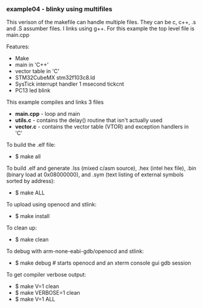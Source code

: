 ### example04 - blinky using multifiles

This verison of the makefile can handle multiple files. They can be c, c++, .s and .S assumber files.  I links using g++. For this example the top level file is main.cpp

Features:

* Make
* main in 'C++'
* vector table in 'C'
* STM32CubeMX stm32f103c8.ld
* SysTick interrupt handler 1 msecond tickcnt
* PC13 led blink

This example compiles and links 3 files 

  * **main.cpp** - loop and main
  * **utils.c** - contains the delay() routine that isn't actually used
  * **vector.c** - contains the vector table (VTOR) and exception handlers in 'C'

To build the .elf file:

  *  $ make all

To build .elf and generate .lss (mixed c/asm source), .hex (intel hex file), .bin (binary load at 0x08000000), and .sym (text listing of external symbols sorted by address):

 * $ make ALL

To upload using openocd and stlink:

  * $ make install

To clean up:

 * $ make clean

To debug with arm-none-eabi-gdb/openocd and stlink:

 * $ make debug # starts openocd and an xterm console gui gdb session

To get compiler verbose output:

* $ make V=1 clean
* $ make VERBOSE=1 clean
* $ make V=1 ALL


